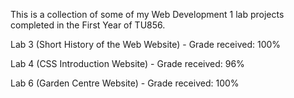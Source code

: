 This is a collection of some of my Web Development 1 lab projects completed in the First Year of TU856.

Lab 3 (Short History of the Web Website) - Grade received: 100%

Lab 4 (CSS Introduction Website) - Grade received: 96%

Lab 6 (Garden Centre Website) - Grade received: 100%
